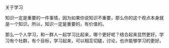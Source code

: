 关于学习



知识一定是重要的一件事情，因为如果你说知识不重要，那么你的这个观点本身就是一个知识。所以，知识一定是重要的，有价值的。



那么一个人学习，和一群人一起学习比起来，哪个更好呢？结合起来显然更好。学习有个社群，有个目标，学习起来，可以相互切磋，讨论，也许能够学习的更好。